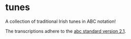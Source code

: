 # tunes

A collection of traditional Irish tunes in ABC notation!

The transcriptions adhere to the [abc standard version 2.1](https://abcnotation.com/wiki/abc:standard:v2.1).
